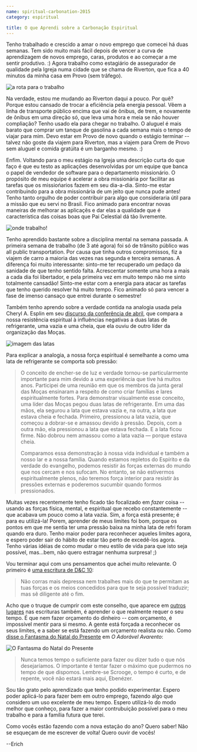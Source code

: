 ```yaml
---
name: spiritual-carbonation-2015
category: espiritual

title: O que Aprendi sobre a Carbonação Espiritual
---
```


Tenho trabalhado e crescido a amar o novo emprego que comecei há duas semanas. Tem sido muito mais fácil depois de vencer a curva de aprendizagem de novos emprego, caras, produtos e ao começar a me sentir produtivo. :) Agora trabalho como estagiário de assegurador de qualidade pela Igreja numa cidade que se chama de Riverton, que fica a 40 minutos da minha casa em Provo (sem trâfego).

![a rota para o trabalho](http://i.imgur.com/U2MuymU.png)

Na verdade, estou me mudando ao Riverton daqui a pouco. Por quê? Porque estou cansado de trocar a eficiência pela energia pessoal. Vêem a linha de transporte público encima que vai de ônibus, de trem, e novamente de ônibus em uma direção só, que leva uma hora e meia se não houver compliação? Tenho usado ela para chegar no trabalho. O aluguel é mais barato que comprar um tanque de gasolina a cada semana mais o tempo de viajar para mim. Devo estar em Provo de novo  quando o estágio terminar -- talvez não goste da viajem para Riverton, mas a viajem para Orem de Provo sem aluguel e comida gratúita é um barganho mesmo. :)

Enfim. Voltando para o meu estágio na Igreja uma descrição curta do que faço é que eu testo as aplicações desenvolvidas por um equipe que banca o papel de vendedor de software para o departamento missionário. O propósito de meu equipe é acelerar a obra missionária por facilitar as tarefas que os missiońarios fazem em seu dia-a-dia. Sinto-me estar contribuindo para a obra missionária de um jeito que nunca pude antes! Tenho tanto orgulho de poder contribuir para algo que consideraria útil para a missão que eu servi no Brasil. Fico animado para encontrar novas maneiras de melhorar as aplicaçẽs e dar elas a qualidade que é característica das coisas boas que Pai Celestial dá tão livremente.

![onde trabalho!](http://i.imgur.com/9dYQXPJ.jpg)

Tenho aprendido bastante sobre a disciplina mental na semana passada. A primeira semana de trabalho (de 3 até agora) foi só de trânsito público was all public transportation. Por causa que tinha outros compromissos, fiz a viajem de carro a maioria das vezes nas segunda e terceira semanas. A diferença foi muito interessante: sinto-me ter recuperado um pedaço da sanidade de que tenho sentido falta. Acrescentar somente uma hora a mais a cada dia foi libertador, e pela primeira vez em muito tempo não me sinto totalmente cansadão! Sinto-me estar com a energia para atacar as tarefas que tenho querido resolver há muito tempo. Fico animado só para vencer a fase de imenso cansaço que entrei durante o semestre!

Também tenho aprendo sobre a verdade contida na analogia usada pela Cheryl A. Esplin em seu [discurso da conferência de abril](https://www.lds.org/general-conference/2015/04/filling-our-homes-with-light-and-truth?lang=por), que compara a nossa resistência espiritual à influências negativas a duas latas de refrigerante, uma vazia e uma cheia, que ela ouviu de outro líder da organização das Moças.

![imagem das latas](https://www.lds.org/bc/content/shared/content/images/magazines/general-conference/2015/04/woman-can-soda-crushed_1445728_inl.jpg)

Para explicar a analogia, a nossa força espiritual é semelhante a como uma lata de refrigerante se comporta sob pressão:

> O conceito de encher-se de luz e verdade tornou-se particularmente importante para mim devido a uma experiência que tive há muitos anos. Participei de uma reunião em que os membros da junta geral das Moças ensinaram a respeito de como criar famílias e lares espiritualmente fortes. Para demonstrar visualmente esse conceito, uma líder das Moças pegou duas latas de refrigerante. Em uma das mãos, ela segurou a lata que estava vazia e, na outra, a lata que estava cheia e fechada. Primeiro, pressionou a lata vazia, que começou a dobrar-se e amassou devido à pressão. Depois, com a outra mão, ela pressionou a lata que estava fechada. E a lata ficou firme. Não dobrou nem amassou como a lata vazia — porque estava cheia.
> 
> Comparamos essa demonstração à nossa vida individual e também a nosso lar e a nossa família. Quando estamos repletos do Espírito e da verdade do evangelho, podemos resistir às forças externas do mundo que nos cercam e nos sufocam. No entanto, se não estivermos espiritualmente plenos, não teremos força interior para resistir às pressões externas e poderemos sucumbir quando formos pressionados.

Muitas vezes recentemente tenho ficado tão focalizado em *fazer* coisa -- usando as forças física, mental, e espiritual que recebo constantemente -- que acabava um pouco como a lata vazia. Sim, a força está presente; é para eu utilizá-la! Porem, aprender de meus limites foi bom, porque os pontos em que me sentia ter uma pressão baixa na minha lata de refri foram quando era duro. Tenho maior poder para reconhecer aqueles limites agora, e espero poder sair do hábito de estar tão perto de excedê-los agora. Tenho várias idéias de como mudar o meu estilo de vida para que isto seja possível, mas...bem, não quero estragar nenhuma surpresa! ;)

Vou terminar aqui com uns pensamentos que achei muito relevante. O primeiro é [uma escritura de D&C 10](https://www.lds.org/scriptures/dc-testament/dc/10.4-5?lang=por#3):

> Não corras mais depressa nem trabalhes mais do que te permitam as tuas forças e os meios concedidos para que te seja possível traduzir; mas sê diligente até o fim.

Acho que o truque de cumprir com este conselho, que aparece em [outros](https://www.lds.org/scriptures/bofm/mosiah/4.27?lang=por#26) [lugares](https://www.biblegateway.com/passage/?search=%C3%8Axodo+18%3A13%E2%80%9323+&version=ARC) nas escrituras também, é aprender o que realmente requer o seu tempo. É que nem fazer orçamento do dinheiro -- com orçamento, é impossível mentir para si mesmo. A gente está forçada a reconhecer os seus limites, e a saber se está fazendo um orçamento realista ou não. Como [disse o Fantasma do Natal do Presente](https://www.youtube.com/v/qz22Je0snqo?start=4691&end=4735&rel=0&autoplay=1) em *O Adorável Avarento*:

![O Fantasma do Natal do Presente](http://1.bp.blogspot.com/-OUNgqtjwIw8/UfL83r1JVTI/AAAAAAAAKnw/3WKyRvwyIyc/s1600/Kenneth+Moore_Scrooge_1970.JPG)

> Nunca temos tempo o suficiente para fazer ou dizer tudo o que nós desejaríamos. O importante é tentar fazer o máximo que pudermos no tempo de que dispomos. Lembre-se Scrooge, o tempo é curto, e de repente, você não estará mais aqui, Ebenézer.

Sou tão grato pelo aprendizado que tenho podido experimentar. Espero poder aplicá-lo para fazer bem em outro emprego, fazendo algo que considero um uso excelente de meu tempo. Espero utilizá-lo do modo melhor que conheço, para fazer a maior contrubuição possível para o meu trabalho e para a família futura que terei.

Como vocês estão fazendo com a nova estação do ano? Quero saber! Não se esqueçam de me escrever de volta! Quero ouvir de vocês!

--Erich